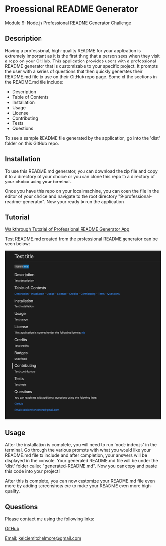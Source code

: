 # Proessional README Generator

Module 9: Node.js Professional README Generator Challenge

## Description 

Having a professional, high-quality README for your application is extremely important as it is the first thing that a person sees when they visit a repo on your GitHub. This application provides users with a professional README generator that is customizable to your specific project. It prompts the user with a series of questions that then quickly generates their README.md file to use on their GitHub repo page. Some of the sections in the README.md file include:
- Description
- Table of Contents
- Installation
- Usage
- License
- Contributing
- Tests
- Questions

To see a sample README file generated by the application, go into the 'dist' folder on this GitHub repo. 

## Installation

To use this README.md generator, you can download the zip file and copy it to a directory of your choice or you can clone this repo to a directory of your choice using your terminal. 

Once you have this repo on your local machine, you can open the file in the editor of your choice and navigate to the root directory "9-professional-readme-generator". Now your ready to run the application.

## Tutorial

[Walkthrough Tutorial of Professional README Generator App](https://drive.google.com/file/d/1d9S-YG8KPhDACCbMFaNGjNNlb8XCui6O/view?usp=sharing)

Test README.md created from the professional README generator can be seen below:

![Test README.md file](./images/test-readme.png)

## Usage 

After the installation is complete, you will need to run 'node index.js' in the terminal. Go through the various prompts with what you would like your README.md file to include and after completion, your answers will be displayed in the console. Your generated README.md file will be under the 'dist' folder called "generated-README.md". Now you can copy and paste this code into your project!

After this is complete, you can now customize your README.md file even more by adding screenshots etc to make your README even more high-quality.

## Questions

Please contact me using the following links: 

[GitHub](https://github.com/kelcmitch97)

[Email:](kelciemitchelmore@gmail.com) kelciemitchelmore@gmail.com


